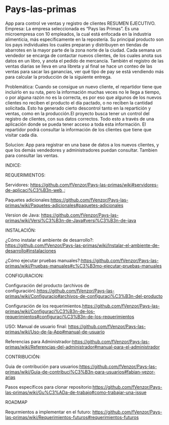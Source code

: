 # Pays-las-primas
App para control ve ventas y registro de clientes
RESUMEN EJECUTIVO.
Empresa:
La empresa seleccionada es “Pays las Primas”. Es una microempresa con 10 empleados, la cual está enfocada en la industria alimenticia, más específicamente en la repostería. Su principal producto son los pays individuales los cuales preparan y distribuyen en tiendas de abarrotes en la mayor parte de la zona norte de la ciudad. Cada semana un vendedor se encarga de contactar nuevos clientes, de los cuales anota sus datos en un libro, y anota el pedido de mercancía. También el registro de las ventas diarias se lleva en una libreta y al final se hace un conteo de las ventas para sacar las ganancias, ver qué tipo de pay se está vendiendo más para calcular la producción de la siguiente entrega.

Problemática:
Cuando se consigue un nuevo cliente, el repartidor tiene que incluirlo en su ruta, pero la información muchas veces no le llega a tiempo, o por alguna razón no es la correcta, es por eso que algunos de los nuevos clientes no reciben el producto el día pactado, o no reciben la cantidad solicitada. Esto ha generado cierto descontrol tanto en la repartición y ventas, como en la producción.El proyecto busca tener un control del registro de clientes, con sus datos correctos. Todo esto a través de una aplicación donde se pueda tener acceso a toda esta información. El repartidor podrá consultar la información de los clientes que tiene que visitar cada día.

Solucion:
App para registrar en una base de datos a los nuevos clientes, y que los demás vendedores y administradores puedan consultar. Tambien para consultar las ventas.

INDICE:

REQUERIMIENTOS:

Servidores: https://github.com/fVenzor/Pays-las-primas/wiki#servidores-de-aplicaci%C3%B3n-web_;

Paquetes adicionales:https://github.com/fVenzor/Pays-las-primas/wiki/Paquetes-adicionales#paquetes-adicionales

Version de Java: https://github.com/fVenzor/Pays-las-primas/wiki/Versi%C3%B3n-de-Java#versi%C3%B3n-de-java

INSTALACIÓN:

¿Cómo instalar el ambiente de desarrollo?: https://github.com/fVenzor/Pays-las-primas/wiki/Instalar-el-ambiente-de-desarrollo#instalaciones

¿Cómo ejecutar pruebas manuales?:https://github.com/fVenzor/Pays-las-primas/wiki/Pruebas-manuales#c%C3%B3mo-ejecutar-pruebas-manuales



CONFIGURACION:

Configuración del producto (archivos de configuración).https://github.com/fVenzor/Pays-las-primas/wiki/Configuracio#archivos-de-configuraci%C3%B3n-del-producto

Configuración de los requerimientos.https://github.com/fVenzor/Pays-las-primas/wiki/Configuraci%C3%B3n-de-los-requerimientos#configuraci%C3%B3n-de-los-requerimientos

USO:
Manual de usuario final: https://github.com/fVenzor/Pays-las-primas/wiki/Uso-de-la-App#manual-de-usuario

Referencias para Administrador:https://github.com/fVenzor/Pays-las-primas/wiki/Referencias-del-administrador#manual-para-el-administrador

CONTRIBUCIÓN:

Guia de contribución para usuarios:https://github.com/fVenzor/Pays-las-primas/wiki/Guia-de-contribuci%C3%B3n-para-usuarios#fabian-vezor-arias

Pasos específicos para clonar repositorio:https://github.com/fVenzor/Pays-las-primas/wiki/Gu%C3%ADa-de-trabajo#como-trabajar-una-issue

ROADMAP

Requrmientos a implementar en el futuro: https://github.com/fVenzor/Pays-las-primas/wiki/Requerimientos-futuros#requerimientos-futuros

